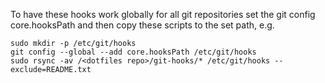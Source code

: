 To have these hooks work globally for all git repositories set
the git config core.hooksPath and then copy these scripts to the
set path, e.g.

```
sudo mkdir -p /etc/git/hooks
git config --global --add core.hooksPath /etc/git/hooks
sudo rsync -av /<dotfiles repo>/git-hooks/* /etc/git/hooks --exclude=README.txt
```
